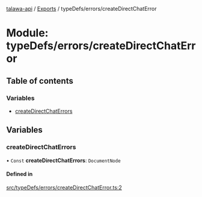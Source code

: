 [talawa-api](../README.md) / [Exports](../modules.md) / typeDefs/errors/createDirectChatError

# Module: typeDefs/errors/createDirectChatError

## Table of contents

### Variables

- [createDirectChatErrors](typeDefs_errors_createDirectChatError.md#createdirectchaterrors)

## Variables

### createDirectChatErrors

• `Const` **createDirectChatErrors**: `DocumentNode`

#### Defined in

[src/typeDefs/errors/createDirectChatError.ts:2](https://github.com/PalisadoesFoundation/talawa-api/blob/4c7d3ea/src/typeDefs/errors/createDirectChatError.ts#L2)
